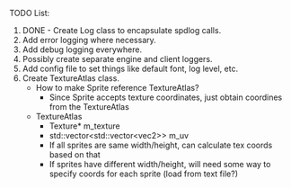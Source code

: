 TODO List:

1. DONE - Create Log class to encapsulate spdlog calls.
2. Add error logging where necessary.
3. Add debug logging everywhere.
4. Possibly create separate engine and client loggers.
5. Add config file to set things like default font, log level, etc.
6. Create TextureAtlas class.
    - How to make Sprite reference TextureAtlas?
        - Since Sprite accepts texture coordinates, just obtain coordines
        from the TextureAtlas
    - TextureAtlas
        - Texture* m_texture
        - std::vector&lt;std::vector&lt;vec2&gt;&gt; m_uv
        - If all sprites are same width/height, can calculate tex coords based on that
        - If sprites have different width/height, will need some way to specify coords
        for each sprite (load from text file?)

